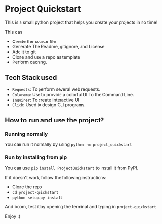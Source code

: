 # Project Quickstart

This is a small python project that helps you create your projects in no time!

This can
- Create the source file
- Generate The Readme, gitignore, and License
- Add it to git
- Clone and use a repo as template
- Perform caching.

## Tech Stack used

- `Requests`: To perform several web requests.
- `Colorama`: Use to provide a colorful UI To the Command Line.
- `Inquirer`: To create interactive UI
- `Click`: Used to design CLI programs.

## How to run and use the project?

### Running normally

You can run it normally by using `python -m project_quickstart`

### Run by installing from pip

You can use `pip install ProjectQuickstart` to install it from PyPI.

If it doesn't work, follow the following instructions:

- Clone the repo
- `cd project-quickstart`
- `python setup.py install`

And boom, test it by opening the terminal and typing in `project-quickstart`

Enjoy :)
